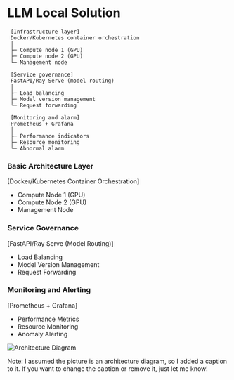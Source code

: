 **LLM Local Solution**
=======================
  
     [Infrastructure layer]
     Docker/Kubernetes container orchestration
     │
     ├─ Compute node 1 (GPU)
     ├─ Compute node 2 (GPU)
     └─ Management node
     
     [Service governance]
     FastAPI/Ray Serve (model routing)
     │
     ├─ Load balancing
     ├─ Model version management
     └─ Request forwarding
     
     [Monitoring and alarm]
     Prometheus + Grafana
     │
     ├─ Performance indicators
     ├─ Resource monitoring
     └─ Abnormal alarm
  
### Basic Architecture Layer

[Docker/Kubernetes Container Orchestration]

* Compute Node 1 (GPU)
* Compute Node 2 (GPU)
* Management Node

### Service Governance

[FastAPI/Ray Serve (Model Routing)]

* Load Balancing
* Model Version Management
* Request Forwarding

### Monitoring and Alerting

[Prometheus + Grafana]

* Performance Metrics
* Resource Monitoring
* Anomaly Alerting


![Architecture Diagram](https://i.ytimg.com/vi/NjkAMVFv8m8/maxresdefault.jpg)

Note: I assumed the picture is an architecture diagram, so I added a caption to it. If you want to change the caption or remove it, just let me know!

